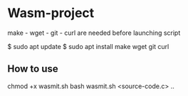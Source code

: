 # Wasm-project

make - wget - git - curl are needed before launching script

$ sudo apt update 
$ sudo apt install make wget git curl

## How to use
chmod +x wasmit.sh
bash wasmit.sh <source-code.c> ..
